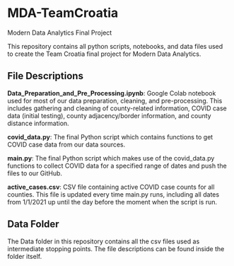 # MDA-TeamCroatia
Modern Data Analytics Final Project

This repository contains all python scripts, notebooks, and data files used to create the Team Croatia final project for Modern Data Analytics.

File Descriptions
-----------------
**Data_Preparation_and_Pre_Processing.ipynb**: Google Colab notebook used for most of our data preparation, cleaning, and pre-processing. This includes gathering and cleaning of county-related information, COVID case data (initial testing), county adjacency/border information, and county distance information.

**covid_data.py**: The final Python script which contains functions to get COVID case data from our data sources. 

**main.py**: The final Python script which makes use of the covid_data.py functions to collect COVID data for a specified range of dates and push the files to our GitHub.

**active_cases.csv**: CSV file containing active COVID case counts for all counties. This file is updated every time main.py runs, including all dates from 1/1/2021 up until the day before the moment when the script is run. 

Data Folder
-----------------
The Data folder in this repository contains all the csv files used as intermediate stopping points. The file descriptions can be found inside the folder itself.
